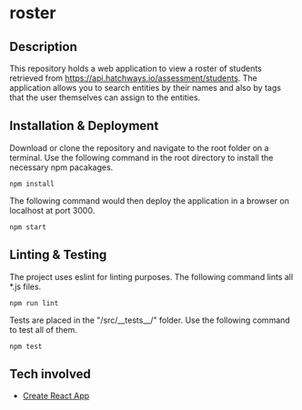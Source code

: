 # roster

## Description
This repository holds a web application to view a roster of students retrieved from https://api.hatchways.io/assessment/students. The application allows you to search entities by their names and also by tags that the user themselves can assign to the entities.

## Installation & Deployment
Download or clone the repository and navigate to the root folder on a terminal. Use the following command in the root directory to install the necessary npm pacakages.
    
    npm install

The following command would then deploy the application in a browser on localhost at port 3000.

    npm start

## Linting & Testing
The project uses eslint for linting purposes. The following command lints all *.js files.

    npm run lint

Tests are placed in the "/src/\_\_tests__/" folder. Use the following command to test all of them.

    npm test


## Tech involved
- [Create React App](https://reactjs.org/docs/create-a-new-react-app.html)
